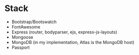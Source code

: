 # Stack
- Bootstrap/Bootswatch
- FontAwesome
- Express (router, bodyparser, ejs, express-js-layouts)
- Mongoose
- MongoDB (in my implementation, Atlas is the MongoDB host)
- Passport

